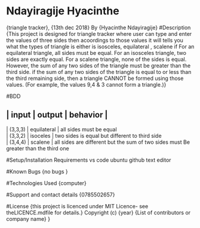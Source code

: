 # Ndayiragije Hyacinthe

{triangle tracker}, {13th dec 2018}
By {Hyacinthe Ndayiragije}
#Description
{This project is designed for triangle tracker where user can type and enter the values of three sides then acoordings to those values it will tells you what the types of triangle is either is isosceles, equilateral , scalene if For an equilateral triangle, all sides must be equal.
For an isosceles triangle, two sides are exactly equal.
For a scalene triangle, none of the sides is equal. However, the sum of any two sides of the triangle must be greater than the third side. 
 if the sum of any two sides of the triangle is equal to or less than the third remaining side, then a triangle CANNOT be formed using those values. (For example, the values 9,4 & 3 cannot form a triangle.)} 

 #BDD

 | input   | output      | behavior                                                                            |
------------------------------------------------------------------
| (3,3,3) | equilateral | all sides must be equal                                                               
| (3,3,2) | isoceles    | two sides is equal but different to third side                                       
| (3,4,4) | scalene     | all sides are different but the sum of two sides must                           Be greater than the third one 

#Setup/Installation Requirements
vs code
ubuntu
github
text editor

#Known Bugs
{no bugs }

#Technologies Used
{computer}

#Support and contact details
{0785502657}

#License
{this project is licenced under MIT Licence- see theLICENCE.mdfile for details.} Copyright (c) {year} {List of contributors or company name} }